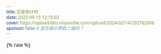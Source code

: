 ```yaml
---
title: 恋爱倒计时
date: 2023-09-15 12:15:02
cover: https://upload-bbs.miyoushe.com/upload/2024/02/14/292762008/f0cb3676199b75980959b7d972a0771f_384819317620854048.jpg?x-oss-process=image/resize,s_600/quality,q_80/auto-orient,0/interlace,1/format,jpg
sponsor: false # 是否展示赞助二维码？
---
```


{% raw %}
<!DOCTYPE html>
<html lang="zh-CN">
<head>
    <meta charset="UTF-8">
    <meta name="viewport" content="width=device-width, initial-scale=1.0">
    <title>❤️ 恋爱时光 ❤️</title>
    <link rel="stylesheet" href="https://cdnjs.cloudflare.com/ajax/libs/font-awesome/6.4.0/css/all.min.css">
    <style>
        * {
            margin: 0;
            padding: 0;
            box-sizing: border-box;
            font-family: 'Segoe UI', 'Microsoft YaHei', sans-serif;
        }
        
        /* 装饰元素 */
        .heart, .snowflake, .star {
            position: absolute;
            font-size: 24px;
            animation: float 8s infinite ease-in-out;
            z-index: 0;
        }
        
        .heart { color: rgba(255, 0, 0, 0.5); }
        .snowflake { color: rgba(173, 216, 230, 0.7); }
        .star { color: rgba(255, 255, 0, 0.7); }
        
        /* 动画 */
        @keyframes float {
            0% { transform: translateY(0) rotate(0deg); opacity: 0; }
            10% { opacity: 1; }
            90% { opacity: 1; }
            100% { transform: translateY(-100vh) rotate(360deg); opacity: 0; }
        }
        
        @keyframes twinkle {
            0% { opacity: 0.3; transform: scale(0.8); }
            100% { opacity: 1; transform: scale(1.2); }
        }
        
        @keyframes pulse {
            0% { transform: scale(1); }
            50% { transform: scale(1.05); }
            100% { transform: scale(1); }
        }
        
        @keyframes slideIn {
            from { transform: translateY(50px); opacity: 0; }
            to { transform: translateY(0); opacity: 1; }
        }
        
        @keyframes fadeIn {
            from { opacity: 0; }
            to { opacity: 1; }
        }
        
        /* 密码保护容器 */
        .password-container {
            background: rgba(255, 255, 255, 0.95);
            padding: 50px;
            border-radius: 20px;
            box-shadow: 0 15px 35px rgba(0, 0, 0, 0.2);
            text-align: center;
            max-width: 500px;
            width: 90%;
            z-index: 10;
            position: relative;
            animation: slideIn 1s ease-out;
            backdrop-filter: blur(10px);
        }
        
        .password-container h1 {
            color: #e84393;
            margin-bottom: 25px;
            font-size: 2.8rem;
            text-shadow: 2px 2px 4px rgba(0, 0, 0, 0.1);
        }
        
        .password-container p {
            color: #6c5ce7;
            margin-bottom: 30px;
            font-size: 1.2rem;
            line-height: 1.6;
        }
        
        .couple-names {
            font-size: 1.8rem;
            color: #ff6b6b;
            font-weight: bold;
            margin: 20px 0;
            letter-spacing: 2px;
        }
        
        .password-input {
            position: relative;
            margin: 30px 0;
        }
        
        .password-input input {
            width: 100%;
            padding: 18px 20px;
            border: 2px solid #e0e0e0;
            border-radius: 15px;
            font-size: 1.1rem;
            outline: none;
            transition: all 0.3s ease;
            box-shadow: 0 5px 15px rgba(0, 0, 0, 0.05);
        }
        
        .password-input input:focus {
            border-color: #6c5ce7;
            box-shadow: 0 5px 15px rgba(108, 92, 231, 0.2);
        }
        
        .password-input i {
            position: absolute;
            right: 20px;
            top: 50%;
            transform: translateY(-50%);
            color: #a29bfe;
            cursor: pointer;
        }
        
        .submit-btn {
            background: linear-gradient(135deg, #6a11cb 0%, #2575fc 100%);
            color: white;
            border: none;
            padding: 18px 40px;
            border-radius: 15px;
            font-size: 1.1rem;
            font-weight: 600;
            cursor: pointer;
            transition: all 0.3s ease;
            box-shadow: 0 5px 15px rgba(0, 0, 0, 0.2);
            width: 100%;
            margin-top: 10px;
        }
        
        .submit-btn:hover {
            transform: translateY(-3px);
            box-shadow: 0 8px 20px rgba(0, 0, 0, 0.25);
        }
        
        .hint {
            margin-top: 25px;
            color: #00b894;
            font-size: 0.95rem;
            font-style: italic;
        }
        
        .error-message {
            color: #ff7675;
            margin-top: 15px;
            font-weight: 500;
            height: 20px;
        }
        
        /* 主内容容器 */
        .container {
            max-width: 1200px;
            margin: 40px auto;
            padding: 20px;
            background: rgba(255, 255, 255, 0.85);
            border-radius: 20px;
            box-shadow: 0 10px 30px rgba(0, 0, 0, 0.1);
            backdrop-filter: blur(10px);
            position: relative;
            overflow: hidden;
            display: none;
            animation: fadeIn 1s ease-out;
        }
        
        .header {
            text-align: center;
            padding: 30px 20px;
            margin-bottom: 30px;
            position: relative;
        }
        
        .header::after {
            content: '';
            position: absolute;
            bottom: 0;
            left: 50%;
            transform: translateX(-50%);
            width: 80%;
            height: 2px;
            background: linear-gradient(90deg, transparent, #ff6b6b, transparent);
        }
        
        .title {
            font-size: 3.5rem;
            margin-bottom: 15px;
            color: #e84393;
            text-shadow: 2px 2px 4px rgba(0, 0, 0, 0.1);
        }
        
        .subtitle {
            font-size: 1.2rem;
            color: #6c5ce7;
            font-weight: 500;
        }
        
        .start-date {
            font-size: 1.1rem;
            color: #00b894;
            margin-top: 10px;
            font-weight: 500;
        }
        
        .counter-container {
            display: flex;
            justify-content: center;
            flex-wrap: wrap;
            gap: 15px;
            margin: 40px 0;
            animation: pulse 2s infinite;
        }
        
        .counter-box {
            background: linear-gradient(135deg, #6a11cb 0%, #2575fc 100%);
            color: white;
            border-radius: 15px;
            padding: 20px 15px;
            min-width: 130px;
            text-align: center;
            box-shadow: 0 5px 15px rgba(0, 0, 0, 0.2);
            transition: transform 0.3s ease;
        }
        
        .counter-box:hover {
            transform: translateY(-10px);
        }
        
        .counter-value {
            font-size: 2.5rem;
            font-weight: 700;
            margin-bottom: 5px;
            text-shadow: 1px 1px 3px rgba(0, 0, 0, 0.3);
        }
        
        .counter-label {
            font-size: 1rem;
            opacity: 0.9;
        }
        
        .events-section {
            margin-top: 50px;
            padding: 20px;
        }
        
        .section-title {
            text-align: center;
            font-size: 2.2rem;
            margin-bottom: 30px;
            color: #e84393;
            position: relative;
            display: inline-block;
            left: 50%;
            transform: translateX(-50%);
            padding: 0 20px;
        }
        
        .section-title::after {
            content: '';
            position: absolute;
            bottom: -10px;
            left: 0;
            width: 100%;
            height: 3px;
            background: linear-gradient(90deg, #fd79a8, #a29bfe, #55efc4);
            border-radius: 3px;
        }
        
        .lovetimeline {
            position: relative;
            max-width: 900px;
            margin: 0 auto;
            padding: 40px 0;
        }
        
        .lovetimeline::before {
            content: '';
            position: absolute;
            top: 0;
            bottom: 0;
            width: 4px;
            background: linear-gradient(to bottom, #fd79a8, #a29bfe, #55efc4);
            left: 50%;
            margin-left: -2px;
            border-radius: 10px;
        }
        
        .lovetimeline-item {
            position: relative;
            margin-bottom: 50px;
            width: 50%;
            animation: slideIn 0.8s ease-out;
        }
        
        .lovetimeline-item:nth-child(odd) {
            left: 0;
            padding-right: 70px;
            text-align: right;
        }
        
        .lovetimeline-item:nth-child(even) {
            left: 50%;
            padding-left: 70px;
        }
        
        .lovetimeline-content {
            background: white;
            padding: 25px;
            border-radius: 15px;
            box-shadow: 0 5px 15px rgba(0, 0, 0, 0.1);
            position: relative;
            transition: transform 0.3s ease, box-shadow 0.3s ease;
        }
        
        .lovetimeline-content:hover {
            transform: translateY(-5px);
            box-shadow: 0 10px 25px rgba(0, 0, 0, 0.15);
        }
        
        .lovetimeline-item:nth-child(odd) .lovetimeline-content::after {
            content: '';
            position: absolute;
            top: 20px;
            right: -15px;
            border-style: solid;
            border-width: 10px 0 10px 15px;
            border-color: transparent transparent transparent white;
        }
        
        .lovetimeline-item:nth-child(even) .lovetimeline-content::after {
            content: '';
            position: absolute;
            top: 20px;
            left: -15px;
            border-style: solid;
            border-width: 10px 15px 10px 0;
            border-color: transparent white transparent transparent;
        }
        
        .lovetimeline-date {
            font-weight: 600;
            color: #6c5ce7;
            margin-bottom: 10px;
            display: block;
            font-size: 1.1rem;
        }
        
        .lovetimeline-title {
            font-size: 1.4rem;
            margin-bottom: 10px;
            color: #e84393;
        }
        
        .days-after {
            font-size: 0.95rem;
            color: #00b894;
            font-weight: 500;
        }
        
        .icon2 {
            position: absolute;
            width: 50px;
            height: 50px;
            background: linear-gradient(135deg, #fd79a8, #a29bfe);
            border-radius: 50%;
            display: flex;
            align-items: center;
            justify-content: center;
            color: white;
            font-size: 1.5rem;
            box-shadow: 0 3px 10px rgba(0, 0, 0, 0.2);
        }
        
        .lovetimeline-item:nth-child(odd) .icon2 {
            right: -25px;
            top: 0;
        }
        
        .lovetimeline-item:nth-child(even) .icon2 {
            left: -25px;
            top: 0;
        }
        
        .footer {
            text-align: center;
            padding: 30px;
            margin-top: 30px;
            color: #6c5ce7;
            font-size: 1.1rem;
            font-weight: 500;
        }
        
        /* 响应式设计 */
        @media (max-width: 768px) {
            .password-container {
                padding: 30px;
            }
            
            .password-container h1 {
                font-size: 2.2rem;
            }
            
            .title {
                font-size: 2.5rem;
            }
            
            .counter-box {
                min-width: 100px;
                padding: 15px 10px;
            }
            
            .counter-value {
                font-size: 2rem;
            }
            
            .lovetimeline::before {
                left: 30px;
            }
            
            .lovetimeline-item {
                width: 100%;
                padding-left: 80px !important;
                padding-right: 20px !important;
                left: 0 !important;
                text-align: left !important;
            }
            
            .lovetimeline-item:nth-child(even) .icon2,
            .lovetimeline-item:nth-child(odd) .icon2 {
                left: 5px;
                right: auto;
            }
            
            .lovetimeline-item:nth-child(even) .lovetimeline-content::after,
            .lovetimeline-item:nth-child(odd) .lovetimeline-content::after {
                left: -15px;
                right: auto;
                border-width: 10px 15px 10px 0;
                border-color: transparent white transparent transparent;
            }
        }
        
        @media (max-width: 480px) {
            .password-container {
                padding: 20px;
            }
            
            .password-container h1 {
                font-size: 1.8rem;
            }
            
            .couple-names {
                font-size: 1.4rem;
            }
            
            .title {
                font-size: 2rem;
            }
            
            .counter-box {
                min-width: 80px;
                padding: 12px 8px;
            }
            
            .counter-value {
                font-size: 1.6rem;
            }
            
            .counter-label {
                font-size: 0.85rem;
            }
        }
    </style>
</head>
<body>
    <!-- 密码保护界面 -->
    <div class="password-container" id="password-container">
        <h1>❤️ 恋爱时光 ❤️</h1>
        <p>这是一份特别的恋爱记录，只属于我们两个人</p>
        
        <div class="couple-names">
            ❄️ 冯笑一 & 韩思宇 🌟
        </div>
        
        <p>请输入密码查看我们的恋爱时光记录</p>
        
        <div class="password-input">
            <input type="password" id="password" placeholder="请输入我们的密码" autocomplete="off">
            <i class="fas fa-lock"></i>
        </div>
        
        <button class="submit-btn" onclick="checkPassword()">
            <i class="fas fa-heart"></i> 进入恋爱时光
        </button>
        
        <div class="error-message" id="error-message"></div>
        
        <div class="hint">
            提示：密码是(8位数字)
        </div>
    </div>
    
    <!-- 主内容容器 -->
    <div class="container" id="main-content">
        <div class="header">
            <h1 class="title">❄️ 冯笑一 ❤️ 韩思宇 🌟</h1>
            <p class="subtitle">记录我们的美好时光</p>
            <p class="start-date">起始时间: 2023年9月15日</p>
        </div>
        
        <div class="counter-container">
            <div class="counter-box">
                <div class="counter-value" id="years">0</div>
                <div class="counter-label">年</div>
            </div>
            <div class="counter-box">
                <div class="counter-value" id="months">0</div>
                <div class="counter-label">月</div>
            </div>
            <div class="counter-box">
                <div class="counter-value" id="days">0</div>
                <div class="counter-label">天</div>
            </div>
            <div class="counter-box">
                <div class="counter-value" id="hours">0</div>
                <div class="counter-label">小时</div>
            </div>
            <div class="counter-box">
                <div class="counter-value" id="minutes">0</div>
                <div class="counter-label">分钟</div>
            </div>
            <div class="counter-box">
                <div class="counter-value" id="seconds">0</div>
                <div class="counter-label">秒</div>
            </div>
        </div>
        
        <div class="events-section">
            <h2 class="section-title">我们的美好回忆</h2>
            
            <div class="lovetimeline" id="lovetimeline">
                <!-- 时间轴内容将通过JS动态生成 -->
            </div>
        </div>
        
        <div class="footer">
            ❤️ 每一天都比前一天更爱你 ❤️
        </div>
    </div>

    <script>
        // 创建装饰元素
        function createDecorations() {
            const body = document.querySelector('body');
            const types = ['heart', 'snowflake', 'star'];
            const emojis = {
                heart: ['❤️', '💖', '💗', '💘', '💝'],
                snowflake: ['❄️', '🌨️', '🌬️'],
                star: ['🌟', '⭐', '✨', '💫']
            };
            
            for (let i = 0; i < 30; i++) {
                const type = types[Math.floor(Math.random() * types.length)];
                const deco = document.createElement('div');
                deco.className = type;
                
                const emojiSet = emojis[type];
                deco.textContent = emojiSet[Math.floor(Math.random() * emojiSet.length)];
                
                deco.style.left = `${Math.random() * 100}vw`;
                deco.style.top = `${Math.random() * 100}vh`;
                deco.style.animationDelay = `${Math.random() * 5}s`;
                deco.style.fontSize = `${Math.random() * 20 + 15}px`;
                
                body.appendChild(deco);
            }
        }
        
        // 更新恋爱计时器
        function updateTimer() {
            const startDate = new Date('2023-09-15T00:00:00');
            const now = new Date();
            
            const diff = now - startDate;
            
            const years = Math.floor(diff / (1000 * 60 * 60 * 24 * 365));
            const months = Math.floor(diff / (1000 * 60 * 60 * 24 * 30.44)) % 12;
            const days = Math.floor(diff / (1000 * 60 * 60 * 24)) % 30;
            const hours = Math.floor(diff / (1000 * 60 * 60)) % 24;
            const minutes = Math.floor(diff / (1000 * 60)) % 60;
            const seconds = Math.floor(diff / 1000) % 60;
            
            document.getElementById('years').textContent = years;
            document.getElementById('months').textContent = months;
            document.getElementById('days').textContent = days;
            document.getElementById('hours').textContent = hours.toString().padStart(2, '0');
            document.getElementById('minutes').textContent = minutes.toString().padStart(2, '0');
            document.getElementById('seconds').textContent = seconds.toString().padStart(2, '0');
        }
        
        // 渲染时间轴事件
        function renderlovetimeline() {
            const events = [
                { title: '第1次表白👩‍❤️‍👨', start: '2023-09-15' },
                { title: '第1次牵手🤝&拥抱💏', start: '2023-10-01' },
                { title: '第1次约会🎉', start: '2023-10-01' },
                { title: '第1次去海边🏖', start: '2023-10-02' },
                { title: '第1次一起睡觉💤', start: '2023-10-28' },
                { title: '一起逛街🛒', start: '2023-12-03' },
                { title: '第1次一起过生日🎂', start: '2023-12-31' },
                { title: '一起跨年💏', start: '2024-01-01' },
                { title: '一起看电影🎞🎞', start: '2024-12-30' }
            ];
            
            const lovetimeline = document.getElementById('lovetimeline');
            const startDate = new Date('2023-09-15');
            
            // 按日期排序
            events.sort((a, b) => new Date(a.start) - new Date(b.start));
            
            events.forEach((event, index) => {
                const eventDate = new Date(event.start);
                const diffTime = eventDate - startDate;
                const diffDays = Math.ceil(diffTime / (1000 * 60 * 60 * 24));
                
                const lovetimelineItem = document.createElement('div');
                lovetimelineItem.className = 'lovetimeline-item';
                
                const icon = document.createElement('div');
                icon.className = 'icon2';
                icon.innerHTML = getEventIcon(event.title);
                
                const content = document.createElement('div');
                content.className = 'lovetimeline-content';
                
                const date = document.createElement('span');
                date.className = 'lovetimeline-date';
                date.textContent = formatDate(eventDate);
                
                const title = document.createElement('h3');
                title.className = 'lovetimeline-title';
                title.textContent = event.title;
                
                const daysAfter = document.createElement('p');
                daysAfter.className = 'days-after';
                daysAfter.textContent = `恋爱第 ${diffDays} 天`;
                
                content.appendChild(date);
                content.appendChild(title);
                content.appendChild(daysAfter);
                
                lovetimelineItem.appendChild(icon);
                lovetimelineItem.appendChild(content);
                
                lovetimeline.appendChild(lovetimelineItem);
            });
        }
        
        // 根据事件标题获取图标
        function getEventIcon(title) {
            if (title.includes('表白')) return '💘';
            if (title.includes('牵手') || title.includes('拥抱')) return '💑';
            if (title.includes('约会')) return '💞';
            if (title.includes('海边')) return '🌊';
            if (title.includes('睡觉')) return '🛌';
            if (title.includes('逛街')) return '👫';
            if (title.includes('电影')) return '🎬';
            if (title.includes('生日')) return '🎂';
            if (title.includes('跨年')) return '🎆';
            return '❤️';
        }
        
        // 格式化日期
        function formatDate(date) {
            const year = date.getFullYear();
            const month = date.getMonth() + 1;
            const day = date.getDate();
            return `${year}年${month}月${day}日`;
        }
        
        // 检查密码
        function checkPassword() {
            const password = document.getElementById('password').value;
            const errorMessage = document.getElementById('error-message');
            
            // 正确密码是恋爱纪念日 20230915
            if (password === '20230915') {
                // 隐藏密码容器
                document.getElementById('password-container').style.display = 'none';
                // 显示主内容
                document.getElementById('main-content').style.display = 'block';
                // 渲染时间轴
                renderlovetimeline();
                // 创建装饰元素
                createDecorations();
                // 开始计时器
                setInterval(updateTimer, 1000);
            } else {
                errorMessage.textContent = '密码错误，请再试一次！';
                // 添加抖动效果
                document.getElementById('password').classList.add('shake');
                setTimeout(() => {
                    document.getElementById('password').classList.remove('shake');
                }, 500);
            }
        }
        
        // 初始化
        document.addEventListener('DOMContentLoaded', () => {
            // 添加输入框的回车事件
            document.getElementById('password').addEventListener('keypress', (e) => {
                if (e.key === 'Enter') {
                    checkPassword();
                }
            });
            
            
            
            // 添加抖动动画
            const style = document.createElement('style');
            style.textContent = `
                .shake {
                    animation: shake 0.5s;
                    border-color: #ff7675 !important;
                }
                
                @keyframes shake {
                    0% { transform: translateX(0); }
                    25% { transform: translateX(-10px); }
                    50% { transform: translateX(10px); }
                    75% { transform: translateX(-10px); }
                    100% { transform: translateX(0); }
                }
            `;
            document.head.appendChild(style);
        });
    </script>
</body>
</html>
{% endraw %}